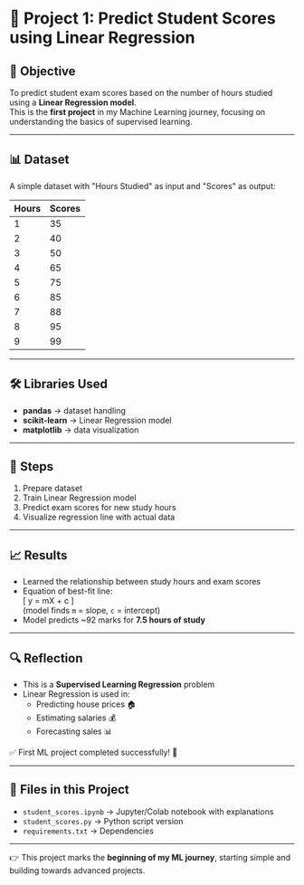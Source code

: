 # 📘 Project 1: Predict Student Scores using Linear Regression

## 📌 Objective  
To predict student exam scores based on the number of hours studied using a **Linear Regression model**.  
This is the **first project** in my Machine Learning journey, focusing on understanding the basics of supervised learning.

---

## 📊 Dataset  
A simple dataset with "Hours Studied" as input and "Scores" as output:  

| Hours | Scores |
|-------|--------|
| 1     | 35     |
| 2     | 40     |
| 3     | 50     |
| 4     | 65     |
| 5     | 75     |
| 6     | 85     |
| 7     | 88     |
| 8     | 95     |
| 9     | 99     |

---

## 🛠️ Libraries Used
- **pandas** → dataset handling  
- **scikit-learn** → Linear Regression model  
- **matplotlib** → data visualization  

---

## 🚀 Steps
1. Prepare dataset  
2. Train Linear Regression model  
3. Predict exam scores for new study hours  
4. Visualize regression line with actual data  

---

## 📈 Results
- Learned the relationship between study hours and exam scores  
- Equation of best-fit line:  
  \[
  y = mX + c
  \]  
  (model finds `m` = slope, `c` = intercept)  
- Model predicts ~92 marks for **7.5 hours of study**  

---

## 🔍 Reflection
- This is a **Supervised Learning Regression** problem  
- Linear Regression is used in:  
  - Predicting house prices 🏠  
  - Estimating salaries 💰  
  - Forecasting sales 📊  

✅ First ML project completed successfully! 🎉  

---

## 📂 Files in this Project
- `student_scores.ipynb` → Jupyter/Colab notebook with explanations  
- `student_scores.py` → Python script version  
- `requirements.txt` → Dependencies  

---

👉 This project marks the **beginning of my ML journey**, starting simple and building towards advanced projects.  

